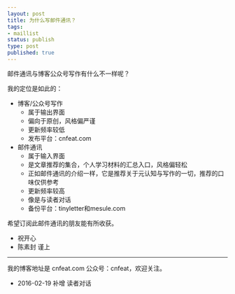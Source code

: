 ```yaml
--- 
layout: post
title: 为什么写邮件通讯？
tags: 
- maillist
status: publish
type: post
published: true
---
```


邮件通讯与博客公众号写作有什么不一样呢？

我的定位是如此的：

- 博客/公众号写作
	+ 属于输出界面
	+ 偏向于原创，风格偏严谨
	+ 更新频率较低
	+ 发布平台：cnfeat.com
- 邮件通讯
	+ 属于输入界面
	+ 是文章推荐的集合，个人学习材料的汇总入口，风格偏轻松
	+ 正如邮件通讯的介绍一样，它是推荐关于元认知与写作的一切，推荐的口味仅供参考
	+ 更新频率较高
	+ 像是与读者对话
	+ 备份平台：tinyletter和mesule.com

希望订阅此邮件通讯的朋友能有所收获。


- 祝开心
- 陈素封 谨上


----

我的博客地址是 cnfeat.com 公众号：cnfeat，欢迎关注。


- 2016-02-19 补增 读者对话
